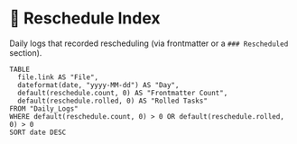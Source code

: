 # 🔁 Reschedule Index

Daily logs that recorded rescheduling (via frontmatter or a `### Rescheduled` section).

```dataview
TABLE
  file.link AS "File",
  dateformat(date, "yyyy-MM-dd") AS "Day",
  default(reschedule.count, 0) AS "Frontmatter Count",
  default(reschedule.rolled, 0) AS "Rolled Tasks"
FROM "Daily_Logs"
WHERE default(reschedule.count, 0) > 0 OR default(reschedule.rolled, 0) > 0
SORT date DESC
```
